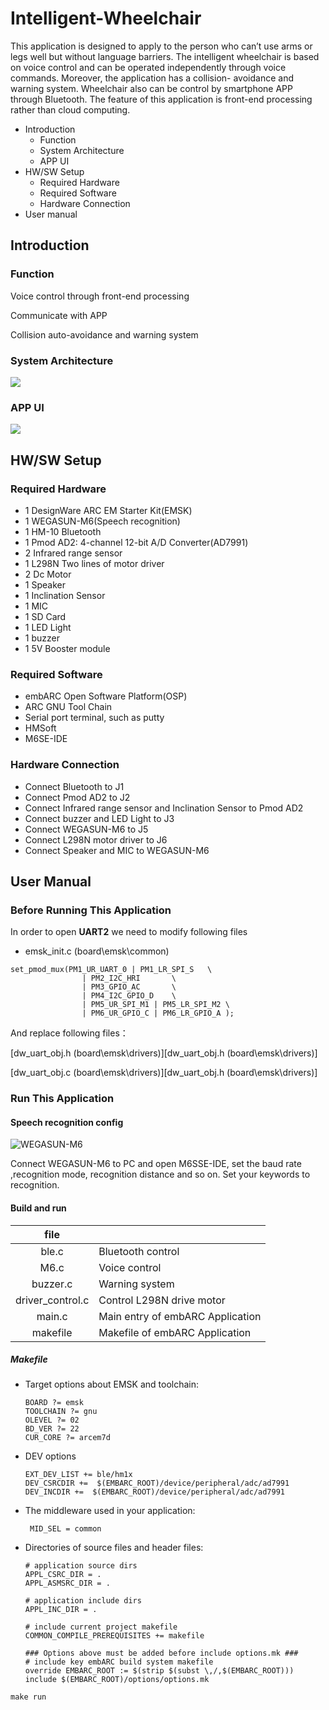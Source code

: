 # Intelligent-Wheelchair

This application is designed to apply to the person who can’t use arms or legs well but
without language barriers. The intelligent wheelchair is based on voice control
and can be operated independently through voice commands. Moreover,
the application has a collision- avoidance and warning system. Wheelchair  also can be control by smartphone APP through
Bluetooth. The feature of this application is front-end processing rather than
cloud computing.

- Introduction
  - Function
  - System Architecture
  - APP UI
- HW/SW Setup
  - Required Hardware
  - Required Software
  - Hardware Connection
- User manual

## Introduction

### Function

Voice control through front-end processing

Communicate with APP 

Collision auto-avoidance and warning system

### System Architecture

![](C:\Users\Yuani\Desktop\图片1.png)

### APP UI

![](C:\Users\Yuani\Desktop\图片2.png)

## HW/SW Setup

### Required Hardware

- 1 DesignWare ARC EM Starter Kit(EMSK)
- 1 WEGASUN-M6(Speech recognition)
- 1 HM-10 Bluetooth
- 1 Pmod AD2: 4-channel 12-bit A/D Converter(AD7991)
- 2 Infrared range sensor
- 1 L298N Two lines of motor driver
- 2 Dc Motor
- 1 Speaker
- 1 Inclination Sensor
- 1 MIC
- 1 SD Card 
- 1 LED Light
- 1 buzzer
- 1 5V Booster module

### Required Software

- embARC Open Software Platform(OSP)
- ARC GNU Tool Chain
- Serial port terminal, such as putty
- HMSoft
- M6SE-IDE

### Hardware Connection

- Connect Bluetooth to J1
- Connect Pmod AD2 to J2
- Connect Infrared range sensor and Inclination Sensor to Pmod AD2
- Connect buzzer and  LED Light to J3
- Connect WEGASUN-M6 to J5
- Connect L298N motor driver to J6
- Connect Speaker and MIC to WEGASUN-M6

## User Manual

### Before Running This Application

In order to open  **UART2** we need to modify following files

- emsk_init.c (board\emsk\common)

```
set_pmod_mux(PM1_UR_UART_0 | PM1_LR_SPI_S	\
				| PM2_I2C_HRI		\
				| PM3_GPIO_AC		\
				| PM4_I2C_GPIO_D	\
				| PM5_UR_SPI_M1 | PM5_LR_SPI_M2	\
				| PM6_UR_GPIO_C | PM6_LR_GPIO_A );
```

And replace following files：
 
  [dw_uart_obj.h (board\emsk\drivers)][dw_uart_obj.h (board\emsk\drivers)]

  [dw_uart_obj.h(board\emsk\drivers)]: https://github.com/YuaniLee/Intelligent-Wheelchair/blob/master/dw_uart_obj.h


  [dw_uart_obj.c (board\emsk\drivers)][dw_uart_obj.h (board\emsk\drivers)]

  [dw_uart_obj.c(board\emsk\drivers)]: https://github.com/YuaniLee/Intelligent-Wheelchair/blob/master/dw_uart_obj.c


### Run This Application

#### Speech recognition config

![WEGASUN-M6](C:\Users\Yuani\Desktop\图片3.jpg)

Connect WEGASUN-M6 to PC and open M6SSE-IDE, set the baud rate ,recognition mode, recognition distance and so on. Set your keywords to recognition.

#### Build and run

|       file       |                                  |
| :--------------: | -------------------------------- |
|      ble.c       | Bluetooth control                |
|       M6.c       | Voice control                    |
|     buzzer.c     | Warning system                   |
| driver_control.c | Control L298N drive motor        |
|      main.c      | Main entry of embARC Application |
|     makefile     | Makefile of embARC Application   |



##### Makefile

- Target options about EMSK and toolchain:

  ```
  BOARD ?= emsk
  TOOLCHAIN ?= gnu
  OLEVEL ?= 02
  BD_VER ?= 22
  CUR_CORE ?= arcem7d
  ```

- DEV options

  ```
  EXT_DEV_LIST += ble/hm1x
  DEV_CSRCDIR +=  $(EMBARC_ROOT)/device/peripheral/adc/ad7991
  DEV_INCDIR +=  $(EMBARC_ROOT)/device/peripheral/adc/ad7991
  ```

- The middleware used in your application:

  ```
   MID_SEL = common
  ```

- Directories of source files and header files:

  ```
  # application source dirs
  APPL_CSRC_DIR = .
  APPL_ASMSRC_DIR = .
  
  # application include dirs
  APPL_INC_DIR = .
  
  # include current project makefile
  COMMON_COMPILE_PREREQUISITES += makefile
  
  ### Options above must be added before include options.mk ###
  # include key embARC build system makefile
  override EMBARC_ROOT := $(strip $(subst \,/,$(EMBARC_ROOT)))
  include $(EMBARC_ROOT)/options/options.mk
  ```
`make run`
